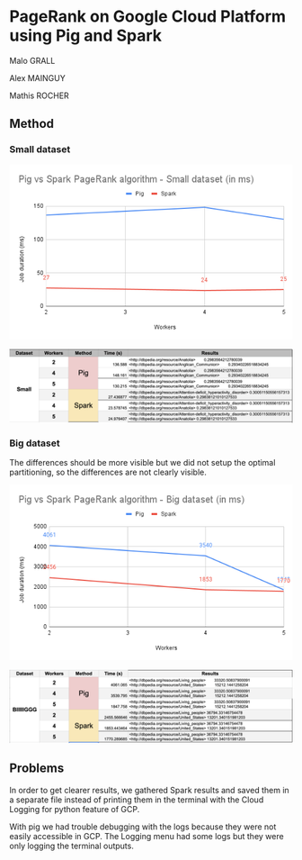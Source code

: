 # PageRank on Google Cloud Platform using Pig and Spark

Malo GRALL

Alex MAINGUY

Mathis ROCHER

## Method

### Small dataset
![Pig vs Spark PageRank algorithm - Small dataset (in ms)](./images/vs-small.png)

![Pig vs Spark PageRank algorithm - Table Small dataset](./images/table-small.png)

### Big dataset
The differences should be more visible but we did not setup the optimal partitioning, so the differences are not clearly visible.

![Pig vs Spark PageRank algorithm - Big dataset (in ms)](./images/vs-big.png)

![Pig vs Spark PageRank algorithm - Table Big dataset](./images/table-big.png)

## Problems 

In order to get clearer results, we gathered Spark results and saved them in a separate file instead of printing them in the terminal with the Cloud Logging for python feature of GCP.

With pig we had trouble debugging with the logs because they were not easily accessible in GCP. The Logging menu had some logs but they were only logging the terminal outputs.
